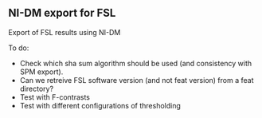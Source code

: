 ## NI-DM export for FSL

Export of FSL results using NI-DM

To do:
- Check which sha sum algorithm should be used (and consistency with SPM export).
- Can we retreive FSL software version (and not feat version) from a feat directory?
- Test with F-contrasts
- Test with different configurations of thresholding

